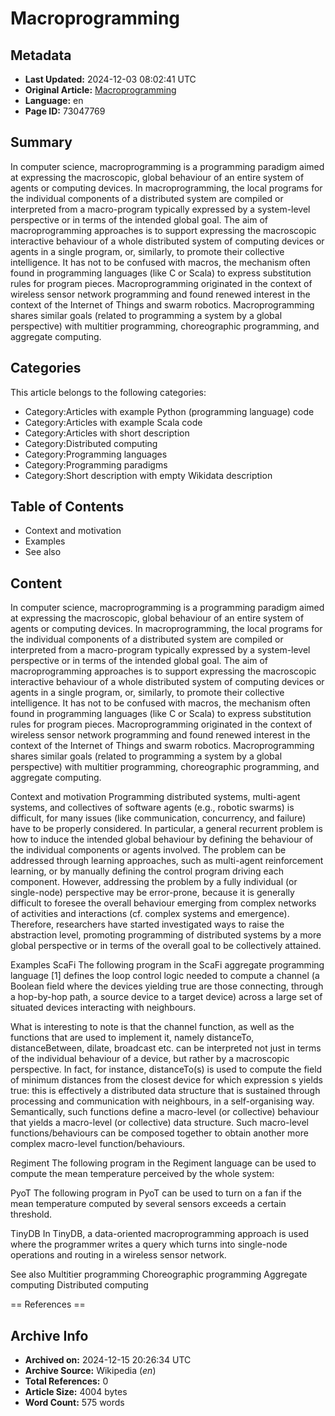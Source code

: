 # Macroprogramming

## Metadata
- **Last Updated:** 2024-12-03 08:02:41 UTC
- **Original Article:** [Macroprogramming](https://en.wikipedia.org/wiki/Macroprogramming)
- **Language:** en
- **Page ID:** 73047769

## Summary
In computer science, macroprogramming is a programming paradigm 
aimed at expressing the macroscopic, global behaviour of an entire system of agents or computing devices.
In macroprogramming, the local programs for the individual components of a distributed system are compiled or interpreted from a macro-program typically expressed by a system-level perspective or in terms of the intended global goal.
The aim of macroprogramming approaches is to support expressing the macroscopic interactive behaviour of a whole distributed system of computing devices or agents in a single program, or, similarly, to promote their collective intelligence.
It has not to be confused with macros, the mechanism often found in programming languages (like C or Scala) to express substitution rules for program pieces.
Macroprogramming originated in the context of wireless sensor network programming
and found renewed interest in the context of the Internet of Things and swarm robotics.
Macroprogramming shares similar goals (related to  programming a system by a global perspective) with multitier programming, choreographic programming, and aggregate computing.

## Categories
This article belongs to the following categories:

- Category:Articles with example Python (programming language) code
- Category:Articles with example Scala code
- Category:Articles with short description
- Category:Distributed computing
- Category:Programming languages
- Category:Programming paradigms
- Category:Short description with empty Wikidata description

## Table of Contents

- Context and motivation
- Examples
- See also

## Content

In computer science, macroprogramming is a programming paradigm 
aimed at expressing the macroscopic, global behaviour of an entire system of agents or computing devices.
In macroprogramming, the local programs for the individual components of a distributed system are compiled or interpreted from a macro-program typically expressed by a system-level perspective or in terms of the intended global goal.
The aim of macroprogramming approaches is to support expressing the macroscopic interactive behaviour of a whole distributed system of computing devices or agents in a single program, or, similarly, to promote their collective intelligence.
It has not to be confused with macros, the mechanism often found in programming languages (like C or Scala) to express substitution rules for program pieces.
Macroprogramming originated in the context of wireless sensor network programming
and found renewed interest in the context of the Internet of Things and swarm robotics.
Macroprogramming shares similar goals (related to  programming a system by a global perspective) with multitier programming, choreographic programming, and aggregate computing.

Context and motivation
Programming distributed systems, multi-agent systems, and collectives of software agents (e.g., robotic swarms) is difficult, for many issues (like communication, concurrency, and failure) have to be properly considered. In particular, a general recurrent problem is how to induce the intended global behaviour by defining the behaviour of the individual components or agents involved. The problem can be addressed through learning approaches, such as multi-agent reinforcement learning, or by manually defining the control program driving each component. However, addressing the problem by a fully individual (or single-node) perspective may be error-prone, because it is generally difficult to foresee the overall behaviour emerging from complex networks of activities and interactions (cf. complex systems and emergence). Therefore, researchers have started investigated ways to raise the abstraction level, promoting programming of distributed systems by a more global perspective or in terms of the overall goal to be collectively attained.

Examples
ScaFi
The following program in the ScaFi aggregate programming language  [1] defines the loop control logic needed to compute a channel (a Boolean field where the devices yielding true are those connecting, through a hop-by-hop path, a source device to a target device)  across a large set of situated devices interacting with neighbours.

What is interesting to note is that the channel function, as well as the functions that are used to implement it, namely distanceTo, distanceBetween, dilate, broadcast etc.
can be interpreted not just in terms of the individual behaviour of a device, but rather by a macroscopic perspective.
In fact, for instance, distanceTo(s) is used to compute the field of minimum distances from the closest device for which expression s yields true: this is effectively a distributed data structure that is sustained through processing and communication with neighbours, in a self-organising way.
Semantically, such functions define  a macro-level (or collective) behaviour that yields a macro-level (or collective) data structure. Such macro-level functions/behaviours can be composed together to obtain another more complex macro-level function/behaviours.

Regiment
The following program in the Regiment language  can be used to compute the mean temperature perceived by the whole system:

PyoT
The following program in PyoT  can be used to turn on a fan if the mean temperature computed by several sensors exceeds a certain threshold.

TinyDB
In TinyDB, a data-oriented macroprogramming approach is used where the programmer writes a query which turns into single-node operations and routing in a wireless sensor network.

See also
Multitier programming
Choreographic programming
Aggregate computing
Distributed computing


== References ==

## Archive Info
- **Archived on:** 2024-12-15 20:26:34 UTC
- **Archive Source:** Wikipedia (_en_)
- **Total References:** 0
- **Article Size:** 4004 bytes
- **Word Count:** 575 words
